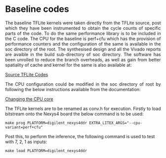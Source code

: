 
# Baseline codes

<p align="justify"> The baseline TFLite kernels were taken directly from the TFLite source, post which they have been instrumented to obtain the cycle counts of specific parts of the code. To do the same performance library is to be included in the C code. The CPU for the baseline is perf+cfu which has the provision of performance counters and the configuration of the same is available in the soc directory of the root. The synthesised design and all the Vivado reports are avaible in the build sub-directory of soc directory. The software has been unrolled to reduce the branch overheads, as well as gain from better spatiality of cache and kernel for the same is also available at: </p>

[Source TFLite Codes](./src/tensorflow)

<p align="justify"> The CPU configuration could be modified in the soc directory of root by following the below instructions available from the documentation: </p>

[Changing the CPU core](https://github.com/google/CFU-Playground/blob/main/soc/vexriscv/README.md)

<p align="justify">  The TFLite kernels are to be renamed as conv.h for execution. Firstly to load bitstream onto the Nexys4 board the below command is to  be used: </p> 

```
make prog PLATFORM=digilent_nexys4ddr EXTRA_LITEX_ARGS="--cpu-variant=perf+cfu"
```
Post this, to perform the inference, the following command is used to test with 7, 2, 1 as inputs:
```
make load PLATFORM=digilent_nexys4ddr
```

